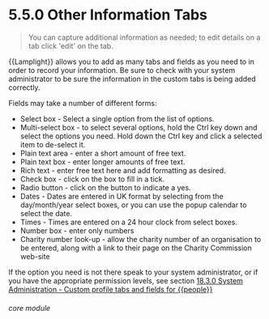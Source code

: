 # 5.5.0    Other Information Tabs

> You can capture additional information as needed; to edit details on a tab click 'edit' on the tab. 

{{Lamplight}} allows you to add as many tabs and fields as you need to in order to record your information. Be sure to check with your system administrator to be sure the information in the custom tabs is being added correctly.

Fields may take a number of different forms:

  * Select box - Select a single option from the list of options.
  * Multi-select box - to select several options, hold the Ctrl key down and select the options you need. Hold down the Ctrl key and click a selected item to de-select it.
  * Plain text area - enter a short amount of free text.
  * Plain text box - enter longer amounts of free text.
  * Rich text - enter free text here and add formatting as desired.
  * Check box - click on the box to fill in a tick.
  * Radio button - click on the button to indicate a yes.
  * Dates - Dates are entered in UK format by selecting from the day/month/year select boxes, or you can use the popup calendar to select the date.
  * Times - Times are entered on a 24 hour clock from select boxes.
  * Number box - enter only numbers
  * Charity number look-up - allow the charity number of an organisation to be entered, along with a link to their page on the Charity Commission web-site

If the option you need is not there speak to your system administrator, or if you have the appropriate permission levels, see section [18.3.0  System Administration - Custom profile tabs and fields for {{people}}](/help/index/p/18.3.0) 


###### core module

